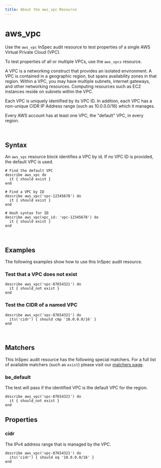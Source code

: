 ```yaml
---
title: About the aws_vpc Resource
---
```


# aws_vpc

Use the `aws_vpc` InSpec audit resource to test properties of a single AWS Virtual Private Cloud (VPC).

To test properties of all or multiple VPCs, use the `aws_vpcs` resource.

A VPC is a networking construct that provides an isolated environment.  A VPC is contained in a geographic region, but spans availability zones in that region.  Within a VPC, you may have multiple subnets, internet gateways, and other networking resources.  Computing resources such as EC2 instances reside on subnets within the VPC.

Each VPC is uniquely identified by its VPC ID.  In addition, each VPC has a non-unique CIDR IP Address range (such as 10.0.0.0/16) which it manages. 

Every AWS account has at least one VPC, the "default" VPC, in every region.

<br>

## Syntax

An `aws_vpc` resource block identifies a VPC by id.  If no VPC ID is provided, the default VPC is used.

    # Find the default VPC
    describe aws_vpc do
      it { should exist }
    end

    # Find a VPC by ID
    describe aws_vpc('vpc-12345678') do
      it { should exist }
    end

    # Hash syntax for ID
    describe aws_vpc(vpc_id: 'vpc-12345678') do
      it { should exist }
    end

<br>

## Examples

The following examples show how to use this InSpec audit resource.

### Test that a VPC does not exist

    describe aws_vpc('vpc-87654321') do
      it { should_not exist }
    end

### Test the CIDR of a named VPC

    describe aws_vpc('vpc-87654321') do
      its('cidr') { should cmp '10.0.0.0/16' }
    end

<br>

## Matchers

This InSpec audit resource has the following special matchers. For a full list of available matchers (such as `exist`) please visit our [matchers page](https://www.inspec.io/docs/reference/matchers/).

### be_default

The test will pass if the identified VPC is the default VPC for the region.

    describe aws_vpc('vpc-87654321') do
      it { should_not exist }
    end

## Properties

### cidr

The IPv4 address range that is managed by the VPC.

    describe aws_vpc('vpc-87654321') do
      its('cidr') { should eq '10.0.0.0/16' }
    end